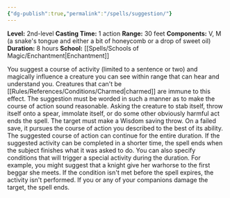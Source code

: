 ```yaml
---
{"dg-publish":true,"permalink":"/spells/suggestion/"}
---
```


**Level:** 2nd-level
**Casting Time:** 1 action
**Range:** 30 feet
**Components:** V, M (a snake's tongue and either a bit of honeycomb or a drop of sweet oil)
**Duration:** 8 hours
**School:** [[Spells/Schools of Magic/Enchantment\|Enchantment]]

You suggest a course of activity (limited to a sentence or two) and magically influence a creature you can see within range that can hear and understand you. Creatures that can't be [[Rules/References/Conditions/Charmed\|charmed]] are immune to this effect. The suggestion must be worded in such a manner as to make the course of action sound reasonable. Asking the creature to stab itself, throw itself onto a spear, immolate itself, or do some other obviously harmful act ends the spell.
The target must make a Wisdom saving throw. On a failed save, it pursues the course of action you described to the best of its ability. The suggested course of action can continue for the entire duration. If the suggested activity can be completed in a shorter time, the spell ends when the subject finishes what it was asked to do.
You can also specify conditions that will trigger a special activity during the duration. For example, you might suggest that a knight give her warhorse to the first beggar she meets. If the condition isn't met before the spell expires, the activity isn't performed.
If you or any of your companions damage the target, the spell ends.